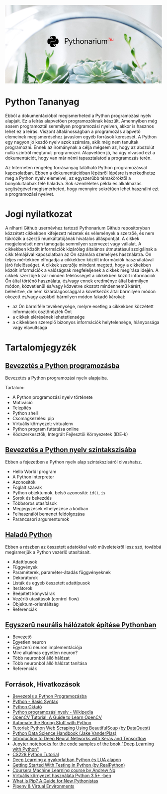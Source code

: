 ![Pythonarium](../../PythonariumLogo.png)

# Python Tananyag

Ebből a dokumentációból megismerheted a Python programozási nyelv alapjait. Ez a leírás alapvetően programozóknak készült. Amennyiben még sosem programoztál semmilyen programozási nyelven, akkor is hasznos lehet ez a leírás. Viszont általánosságban a programozás alapvető elemeinek megismeréséhez javaslom egyéb források keresését. A Python egy nagyon jó kezdő nyelv azok számára, akik még nem tanultak programozni. Ennek az irománynak a célja mégsem az, hogy az abszolút nulla szintről megtanulj programozni. Alapvetően jó, ha úgy olvasod ezt a dokumentációt, hogy van már némi tapasztalatod a programozás terén.

Az Interneten rengeteg forrásanyag található Python programozással kapcsolatban. Ebben a dokumentációban lépésről lépésre ismerkedhetsz meg a Python nyelv elemeivel, az egyszerűbb témaköröktől a bonyolultabbak felé haladva. Sok szemléletes példa és alkalmazás segítségével megismerheted, hogy mennyire sokrétűen lehet használni ezt a programozási nyelvet.

# Jogi nyilatkozat

A nlharri Github usernévhez tartozó Pythonarium Github repositoryban közzétett cikkekben kifejezett nézetek és vélemények a szerzőé, és nem tükrözik a szerző munkáltatójának hivatalos álláspontját. A cikkek megjelenését nem támogatja semmilyen szervezet vagy vállalat. A cikkekben közölt információk kizárólag általános útmutatásul szolgálnak a cikk témájával kapcsolatban az Ön számára személyes használatra. Ön teljes mértékben elfogadja a cikkekben közölt információk használatával járó felelősséget. A cikkek szerzője mindent megtett, hogy a cikkekben közölt információk a valóságnak megfeleljenek a cikkek megírása idején. A cikkek szerzője kizár minden felelősséget a cikkekben közölt információk Ön által történő használata, és/vagy ennek eredménye által bármilyen módon, közvetlenül és/vagy közvetve okozott mindennemű kárért, beleértve, de nem kizárólagossággal a következők által bármilyen módon okozott és/vagy azokból bármilyen módon fakadó károkat:
- az Ön bármiféle tevékenysége, melyre esetleg a cikkekben közzétett információk ösztönözték Önt
- a cikkek elérésének lehetetlensége
- a cikkekben szereplő bizonyos információk helytelensége, hiányossága vagy elavultsága

# Tartalomjegyzék

## [Bevezetés a Python programozásba](01_introduction.md)

Bevezetés a Python programozási nyelv alapjaiba.

Tartalom:
- A Python programozási nyelv története
- Motiváció
- Telepítés
- Python shell
- Csomagkezelés: pip
- Virtuális környezet: virtualenv
- Python program futtatása online
- Kódszerkesztők, Integrált Fejlesztői Környezetek (IDE-k)

## [Bevezetés a Python nyelv szintakszisába](02_base_syntax.md)

Ebben a fejezetben a Python nyelv alap szintakszisáról olvashatsz.

- Hello World! program
- A Python interpreter
- Azonosítók
- Foglalt szavak
- Python objektumok, belső azonosító: `id()`, `is`
- Sorok és bekezdés
- Többsoros utasítások
- Megjegyzések elhelyezése a kódban
- Felhasználói bemenet feldolgozása
- Parancssori argumentumok

## [Haladó Python](03_advanced_python.md)

Ebben a részben az összetett adatokkal való műveletekről lesz szó, továbbá megismerjük a Python vezérlő utasításait.

- Adattípusok
- Függvények
- Paraméterek, paraméter-átadás függvényeknek
- Dekorátorok
- Listák és egyéb összetett adattípusok
- Iterátorok
- Beépített könyvtárak
- Vezérlő utasítások (control flow)
- Objektum-orientáltság
- Referenciák


<!--
## Modulok, csomagok (package), névtér (namespace), hatáskör (scope)

## (ezt valószínű, hogy kiveszem!!!) Objektumorientált programozás Pythonban

## Adatstruktúrák és algoritmusok

## Unit teszt és integration teszt Pythonban

A fejezet alapjául szolgáló mű: [Getting Started With Testing in Python (by RealPython)](https://realpython.com/python-testing/)

## Külső könyvtárak használata

## Python használata automatizálásra

Ebben a fejezetben megismerheted, hogy hogyan lehet a Python nyelvet praktikusan használni olyan feladatokra, amelyek kézzel elvégezve órákig tartanának. A fejezet alapjául szolgáló mű: [Automate the Boring Stuff with Python](https://automatetheboringstuff.com/).

## Python használata weboldalak szisztematikus feldolgozására (webscraping). A BeautifulSoup csomag

A fejezet alapjául a következő tutorial szolgált: [Tutorial: Python Web Scraping Using BeautifulSoup (by DataQuest)](https://www.dataquest.io/blog/web-scraping-tutorial-python/)

## Python használata hálózati programozáshoz

## Python használata felhasználói felületek létrehozására: Tkinter, Kivy, PySide2

Ebben a fejezetben desktop alkalmazások fejlesztését mutatom be három különböző Python könyvtár használatán keresztül.

### Tkinter alapok

### Kivy alapok

### PySide2 alapok

## Python használata webfejlesztésre. Django és Flask

### Django alapok

### Flask alapok

## Python használata képfeldolgozásra. Ismerkedés az OpenCV-vel (Open Source Computer Vision Library)

Ebben a fejezetben a képfeldolgozás alapjaival ismerkedhetsz meg a népszerű OpenCV könyvtár használatán kersztül. 

A fejezet alapjául szolgáló weboldal: [OpenCV Tutorial: A Guide to Learn OpenCV](https://www.pyimagesearch.com/2018/07/19/opencv-tutorial-a-guide-to-learn-opencv/)

## Python használata a tudományos számításokhoz

Ebben a fejezetben a Python felhasználási lehetőségeit ismertetem a tudományos számítások világában.

Referencia: [Python Data Science Handbook (Jake VanderPlas)](https://jakevdp.github.io/PythonDataScienceHandbook/)

### A SciPy ökoszisztéma

A SciPy ökoszisztéma elemei.

- NumPy
- SciPy könyvtár
- Matplotlib
- IPython
- SymPy
- Pandas

### Ismerkedés a NumPy könyvtárral

### Ismerkedés a SciPy könyvtárral

### Ismerkedés a Matplotlib könyvtárral

### Ismerkedés a IPython könyvtárral

### Ismerkedés a SymPy könyvtárral

### Ismerkedés a Pandas könyvtárral

## Python használata a mesterséges intelligenciában és gépi tanulásban. Bevezetés a Tensorflow és a Keras használatába

Referencia: [Python Data Science Handbook (Jake VanderPlas)](https://jakevdp.github.io/PythonDataScienceHandbook/)

### Mesterséges intelligencia, neurális hálózatok

### Neurális hálózatok architektúrája

### Népszerű Python könyvtárak gépi tanuláshoz és neurális hálózatok létrehozásához

A jeleneg legnépszerűbb Python könyvtárak rövid ismertetése.

- Tensorflow és Keras
- PyTorch
- Theano
- Scikit-learn
- Microsoft Cognitive Toolkit (CNTK)


### TensorFlow és Keras alapok

Ismerkedés a Tensorflow alapjaival.

- Session-ök
- Gráfok
- Változók, tenzorok
- Placeholder-ek

### Az első Tensorflow neurális hálózataink felépítése: egy egyszerű neuron

### Az első Tensorflow neurális hálózataink felépítése: képek klasszifikálása, az MNIST adathalmaz

### Az első Tensorflow neurális hálózataink felépítése: képek klasszifikálása, kutya vagy macska?

### CNNs - Convolutional Neural Networks

### RNNs - Recurrent Neural Networks

### GANs - Generative Adversarial Networks

-->

## [Egyszerű neurális hálózatok építése Pythonban](misc01_building_basic_neural_networks.md)

- Bevezető
- Egyetlen neuron 
- Egyszerű neuron implementációja
- Mire alkalmas egyetlen neuron?
- Több neuronból álló hálózat
- Több neuronból álló hálózat tanítása
- Referenciák

<!--

## Python példafeladatok megoldással

-->

## Források, Hivatkozások
- [Bevezetés a Python Programozásba](http://szerver2.lacszki.sulinet.hu/tananyag/informatika/python.pdf)
- [Python - Basic Syntax](https://www.tutorialspoint.com/python/python_basic_syntax.htm)
- [Python Oktató](http://pythontutorial.pergamen.hu/downloads/tut.pdf)
- [Python programozási nyelv - Wikipedia](https://hu.wikipedia.org/wiki/Python_(programoz%C3%A1si_nyelv))
- [OpenCV Tutorial: A Guide to Learn OpenCV](https://www.pyimagesearch.com/2018/07/19/opencv-tutorial-a-guide-to-learn-opencv/)
- [Automate the Boring Stuff with Python](https://automatetheboringstuff.com/)
- [Tutorial: Python Web Scraping Using BeautifulSoup (by DataQuest)](https://www.dataquest.io/blog/web-scraping-tutorial-python/)
- [Python Data Science Handbook (Jake VanderPlas)](https://jakevdp.github.io/PythonDataScienceHandbook/)
- [Introduction to Deep Neural Networks with Keras and Tensorflow](https://github.com/leriomaggio/deep-learning-keras-tensorflow)
- [Jupyter notebooks for the code samples of the book "Deep Learning with Python"](https://github.com/fchollet/deep-learning-with-python-notebooks)
- [CS228 Python Tutorial](https://github.com/kuleshov/cs228-material/blob/master/tutorials/python/cs228-python-tutorial.ipynb)
- [Deep Learning a gyakorlatban Python és LUA alapon](https://github.com/BME-SmartLab-Education/vitmav45/blob/master/01/03-LUA-alapok-compiled.ipynb)
- [Getting Started With Testing in Python (by RealPython)](https://realpython.com/python-testing/)
- [Coursera Machine Learning course by Andrew Ng](https://www.coursera.org/learn/machine-learning)
- [Virtuális környezet használata Python 3.5+ -ben](https://arato.inf.unideb.hu/szathmary.laszlo/pmwiki/index.php?n=Py3.Virtualenv)
- [What Is Pip? A Guide for New Pythonistas](https://realpython.com/what-is-pip/)
- [Pipenv & Virtual Environments](https://docs.python-guide.org/dev/virtualenvs/)

